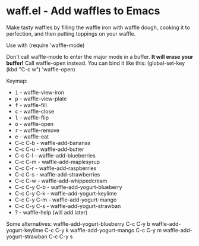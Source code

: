 # waff.el - Add waffles to Emacs

Make tasty waffles by filling the waffle iron with waffle dough, cooking it to perfection, and then putting toppings on your waffle.

Use with (require 'waffle-mode)

Don't call waffle-mode to enter the major mode in a buffer. **It will erase your buffer!**
Call waffle-open instead. You can bind it like this: (global-set-key (kbd "C-c w") 'waffle-open)

Keymap:
- <kbd>i</kbd> - waffle-view-iron                
- <kbd>p</kbd> - waffle-view-plate               
- <kbd>f</kbd> - waffle-fill                     
- <kbd>c</kbd> - waffle-close                    
- <kbd>l</kbd> - waffle-flip                     
- <kbd>o</kbd> - waffle-open                     
- <kbd>r</kbd> - waffle-remove                   
- <kbd>e</kbd> - waffle-eat                      
- C-c C-b     - waffle-add-bananas              
- C-c C-u     - waffle-add-butter               
- C-c C-l     - waffle-add-blueberries          
- C-c C-m     - waffle-add-maplesyrup           
- C-c C-r     - waffle-add-raspberries          
- C-c C-s     - waffle-add-strawberries         
- C-c C-w     - waffle-add-whippedcream         
- C-c C-y C-b - waffle-add-yogurt-blueberry     
- C-c C-y C-k - waffle-add-yogurt-keylime       
- C-c C-y C-m - waffle-add-yogurt-mango         
- C-c C-y C-s - waffle-add-yogurt-strawban      
- ? - waffle-help (will add later)

Some alternatives:
waffle-add-yogurt-blueberry     C-c C-y b
waffle-add-yogurt-keylime       C-c C-y k
waffle-add-yogurt-mango         C-c C-y m
waffle-add-yogurt-strawban      C-c C-y s